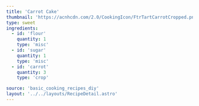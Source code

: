 ```yaml
---
title: 'Carrot Cake'
thumbnail: 'https://acnhcdn.com/2.0/CookingIcon/FtrTartCarrotCropped.png'
type: sweet
ingredients:
  - id: 'flour'
    quantity: 1
    type: 'misc'
  - id: 'sugar'
    quantity: 1
    type: 'misc'
  - id: 'carrot'
    quantity: 3
    type: 'crop'

source: 'basic_cooking_recipes_diy'
layout: '../../layouts/RecipeDetail.astro'
---
```

